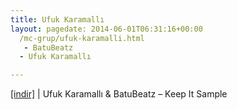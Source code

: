 ```yaml
---
title: Ufuk Karamallı
layout: pagedate: 2014-06-01T06:31:16+00:00
  /mc-grup/ufuk-karamalli.html
   - BatuBeatz
  - Ufuk Karamallı

---
```

<a href="https://cloud.mail.ru/public/7c0ea9beb5f1/Batu%20Beatz%20%26%20Ufuk%20Karamall%C4%B1%20-%20Keep%20It%20Sample" target="_blank">[indir]</a> | Ufuk Karamallı & BatuBeatz &#8211; Keep It Sample